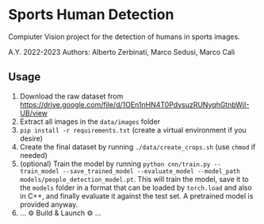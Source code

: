# Sports Human Detection
Compiuter Vision project for the detection of humans in sports images.

A.Y. 2022-2023
Authors: Alberto Zerbinati, Marco Sedusi, Marco Calì

## Usage
1. Download the raw dataset from https://drive.google.com/file/d/1OEn1nHN4T0PdysuzRUNyqhGtnbWjI-UB/view
2. Extract all images in the `data/images` folder
3. `pip install -r requirements.txt` (create a virtual environment if you desire)
4. Create the final dataset by running `./data/create_crops.sh` (use `chmod` if needed)
5. (optional) Train the model by running `python cnn/train.py --train_model --save_trained_model --evaluate_model --model_path models/people_detection_model.pt`. This will train the model, save it to the `models` folder in a format that can be loaded by `torch.load` and also in C++, and finally evaluate it against the test set. A pretrained model is provided anyway.
6. ... ⚙️ Build & Launch ⚙️ ...
